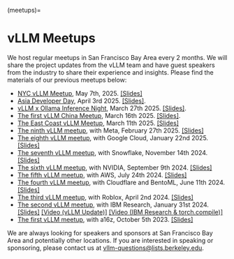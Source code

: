 (meetups)=

# vLLM Meetups

We host regular meetups in San Francisco Bay Area every 2 months. We will share the project updates from the vLLM team and have guest speakers from the industry to share their experience and insights. Please find the materials of our previous meetups below:

- [NYC vLLM Meetup](https://lu.ma/c1rqyf1f), May 7th, 2025. [[Slides]](https://docs.google.com/presentation/d/1_q_aW_ioMJWUImf1s1YM-ZhjXz8cUeL0IJvaquOYBeA/edit?usp=sharing)
- [Asia Developer Day](https://www.sginnovate.com/event/limited-availability-morning-evening-slots-remaining-inaugural-vllm-asia-developer-day), April 3rd 2025. [[Slides]](https://docs.google.com/presentation/d/19cp6Qu8u48ihB91A064XfaXruNYiBOUKrBxAmDOllOo/edit?usp=sharing).
- [vLLM x Ollama Inference Night](https://lu.ma/vllm-ollama), March 27th 2025. [[Slides]](https://docs.google.com/presentation/d/16T2PDD1YwRnZ4Tu8Q5r6n53c5Lr5c73UV9Vd2_eBo4U/edit?usp=sharing).
- [The first vLLM China Meetup](https://mp.weixin.qq.com/s/n77GibL2corAtQHtVEAzfg), March 16th 2025. [[Slides]](https://docs.google.com/presentation/d/1REHvfQMKGnvz6p3Fd23HhSO4c8j5WPGZV0bKYLwnHyQ/edit?usp=sharing).
- [The East Coast vLLM Meetup](https://lu.ma/7mu4k4xx), March 11th 2025. [[Slides]](https://docs.google.com/presentation/d/1NHiv8EUFF1NLd3fEYODm56nDmL26lEeXCaDgyDlTsRs/edit#slide=id.g31441846c39_0_0)
- [The ninth vLLM meetup](https://lu.ma/h7g3kuj9), with Meta, February 27th 2025. [[Slides]](https://docs.google.com/presentation/d/1jzC_PZVXrVNSFVCW-V4cFXb6pn7zZ2CyP_Flwo05aqg/edit?usp=sharing)
- [The eighth vLLM meetup](https://lu.ma/zep56hui), with Google Cloud, January 22nd 2025. [[Slides]](https://docs.google.com/presentation/d/1epVkt4Zu8Jz_S5OhEHPc798emsYh2BwYfRuDDVEF7u4/edit?usp=sharing)
- [The seventh vLLM meetup](https://lu.ma/h0qvrajz), with Snowflake, November 14th 2024. [[Slides]](https://docs.google.com/presentation/d/1e3CxQBV3JsfGp30SwyvS3eM_tW-ghOhJ9PAJGK6KR54/edit?usp=sharing)
- [The sixth vLLM meetup](https://lu.ma/87q3nvnh), with NVIDIA, September 9th 2024. [[Slides]](https://docs.google.com/presentation/d/1wrLGwytQfaOTd5wCGSPNhoaW3nq0E-9wqyP7ny93xRs/edit?usp=sharing)
- [The fifth vLLM meetup](https://lu.ma/lp0gyjqr), with AWS, July 24th 2024. [[Slides]](https://docs.google.com/presentation/d/1RgUD8aCfcHocghoP3zmXzck9vX3RCI9yfUAB2Bbcl4Y/edit?usp=sharing)
- [The fourth vLLM meetup](https://lu.ma/agivllm), with Cloudflare and BentoML, June 11th 2024. [[Slides]](https://docs.google.com/presentation/d/1iJ8o7V2bQEi0BFEljLTwc5G1S10_Rhv3beed5oB0NJ4/edit?usp=sharing)
- [The third vLLM meetup](https://robloxandvllmmeetup2024.splashthat.com/), with Roblox, April 2nd 2024. [[Slides]](https://docs.google.com/presentation/d/1A--47JAK4BJ39t954HyTkvtfwn0fkqtsL8NGFuslReM/edit?usp=sharing)
- [The second vLLM meetup](https://lu.ma/ygxbpzhl), with IBM Research, January 31st 2024. [[Slides]](https://docs.google.com/presentation/d/12mI2sKABnUw5RBWXDYY-HtHth4iMSNcEoQ10jDQbxgA/edit?usp=sharing) [[Video (vLLM Update)]](https://youtu.be/Y0C-DUvEnZQ) [[Video (IBM Research & torch.compile)]](https://youtu.be/m0dMtFLI-dg)
- [The first vLLM meetup](https://lu.ma/first-vllm-meetup), with a16z, October 5th 2023. [[Slides]](https://docs.google.com/presentation/d/1QL-XPFXiFpDBh86DbEegFXBXFXjix4v032GhShbKf3s/edit?usp=sharing)

We are always looking for speakers and sponsors at San Francisco Bay Area and potentially other locations. If you are interested in speaking or sponsoring, please contact us at [vllm-questions@lists.berkeley.edu](mailto:vllm-questions@lists.berkeley.edu).
